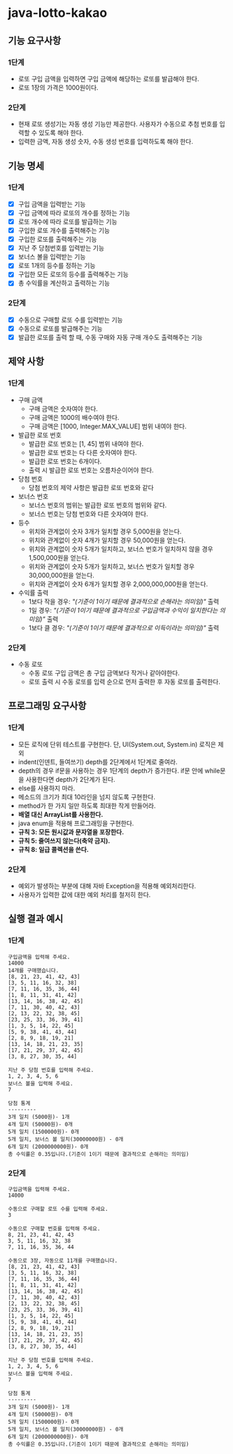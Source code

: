 # java-lotto-kakao

## 기능 요구사항

### 1단계
- 로또 구입 금액을 입력하면 구입 금액에 해당하는 로또를 발급해야 한다.
- 로또 1장의 가격은 1000원이다.

### 2단계
- 현재 로또 생성기는 자동 생성 기능만 제공한다. 사용자가 수동으로 추첨 번호를 입력할 수 있도록 해야 한다.
- 입력한 금액, 자동 생성 숫자, 수동 생성 번호를 입력하도록 해야 한다.

## 기능 명세

### 1단계
- [x] 구입 금액을 입력받는 기능
- [x] 구입 금액에 따라 로또의 개수를 정하는 기능
- [x] 로또 개수에 따라 로또를 발급하는 기능
- [x] 구입한 로또 개수를 출력해주는 기능
- [x] 구입한 로또를 출력해주는 기능
- [x] 지난 주 당첨번호를 입력받는 기능
- [x] 보너스 볼을 입력받는 기능
- [x] 로또 1개의 등수를 정하는 기능
- [x] 구입한 모든 로또의 등수를 출력해주는 기능
- [x] 총 수익률을 계산하고 출력하는 기능

### 2단계
- [x] 수동으로 구매할 로또 수를 입력받는 기능
- [x] 수동으로 로또를 발급해주는 기능
- [x] 발급한 로또를 출력 할 때, 수동 구매와 자동 구매 개수도 출력해주는 기능

## 제약 사항

### 1단계
- 구매 금액
    - 구매 금액은 숫자여야 한다.
    - 구매 금액은 1000의 배수여야 한다.
    - 구매 금액은 [1000, Integer.MAX_VALUE] 범위 내여야 한다.
- 발급한 로또 번호
    - 발급한 로또 번호는 [1, 45] 범위 내여야 한다.
    - 발급한 로또 번호는 다 다른 숫자여야 한다.
    - 발급한 로또 번호는 6개이다.
    - 출력 시 발급한 로또 번호는 오름차순이어야 한다.
- 당첨 번호
    - 당첨 번호의 제약 사항은 발급한 로또 번호와 같다
- 보너스 번호
    - 보너스 번호의 범위는 발급한 로또 번호의 범위와 같다.
    - 보너스 번호는 당첨 번호와 다른 숫자여야 한다.
- 등수
    - 위치와 관계없이 숫자 3개가 일치할 경우 5,000원을 얻는다.
    - 위치와 관계없이 숫자 4개가 일치할 경우 50,000원을 얻는다.
    - 위치와 관계없이 숫자 5개가 일치하고, 보너스 번호가 일치하지 않을 경우 1,500,000원을 얻는다.
    - 위치와 관계없이 숫자 5개가 일치하고, 보너스 번호가 일치할 경우 30,000,000원을 얻는다.
    - 위치와 관계없이 숫자 6개가 일치할 경우 2,000,000,000원을 얻는다.
- 수익률 출력
    - 1보다 작을 경우: _"(기준이 1이기 때문에 결과적으로 손해라는 의미임)"_ 출력
    - 1일 경우: _"(기준이 1이기 때문에 결과적으로 구입금액과 수익이 일치한다는 의미임)"_ 출력
    - 1보다 클 경우: _"(기준이 1이기 때문에 결과적으로 이득이라는 의미임)"_ 출력

### 2단계
- 수동 로또
  - 수동 로또 구입 금액은 총 구입 금액보다 작거나 같아야한다.
  - 로또 출력 시 수동 로또를 입력 순으로 먼저 출력한 후 자동 로또를 출력한다.

## 프로그래밍 요구사항

### 1단계
- 모든 로직에 단위 테스트를 구현한다. 단, UI(System.out, System.in) 로직은 제외
- indent(인덴트, 들여쓰기) depth를 2단계에서 1단계로 줄여라.
- depth의 경우 if문을 사용하는 경우 1단계의 depth가 증가한다. if문 안에 while문을 사용한다면 depth가 2단계가 된다.
- else를 사용하지 마라.
- 메소드의 크기가 최대 10라인을 넘지 않도록 구현한다.
- method가 한 가지 일만 하도록 최대한 작게 만들어라.
- **배열 대신 ArrayList를 사용한다.**
- java enum을 적용해 프로그래밍을 구현한다.
- **규칙 3: 모든 원시값과 문자열을 포장한다.**
- **규칙 5: 줄여쓰지 않는다(축약 금지).**
- **규칙 8: 일급 콜렉션을 쓴다.**

### 2단계
- 예외가 발생하는 부분에 대해 자바 Exception을 적용해 예외처리한다.
- 사용자가 입력한 값에 대한 예외 처리를 철저히 한다.

## 실행 결과 예시

### 1단계
```
구입금액을 입력해 주세요.
14000
14개를 구매했습니다.
[8, 21, 23, 41, 42, 43]
[3, 5, 11, 16, 32, 38]
[7, 11, 16, 35, 36, 44]
[1, 8, 11, 31, 41, 42]
[13, 14, 16, 38, 42, 45]
[7, 11, 30, 40, 42, 43]
[2, 13, 22, 32, 38, 45]
[23, 25, 33, 36, 39, 41]
[1, 3, 5, 14, 22, 45]
[5, 9, 38, 41, 43, 44]
[2, 8, 9, 18, 19, 21]
[13, 14, 18, 21, 23, 35]
[17, 21, 29, 37, 42, 45]
[3, 8, 27, 30, 35, 44]

지난 주 당첨 번호를 입력해 주세요.
1, 2, 3, 4, 5, 6
보너스 볼을 입력해 주세요.
7

당첨 통계
---------
3개 일치 (5000원)- 1개
4개 일치 (50000원)- 0개
5개 일치 (1500000원)- 0개
5개 일치, 보너스 볼 일치(30000000원) - 0개
6개 일치 (2000000000원)- 0개
총 수익률은 0.35입니다.(기준이 1이기 때문에 결과적으로 손해라는 의미임)

```

### 2단계
```
구입금액을 입력해 주세요.
14000

수동으로 구매할 로또 수를 입력해 주세요.
3

수동으로 구매할 번호를 입력해 주세요.
8, 21, 23, 41, 42, 43
3, 5, 11, 16, 32, 38
7, 11, 16, 35, 36, 44

수동으로 3장, 자동으로 11개를 구매했습니다.
[8, 21, 23, 41, 42, 43]
[3, 5, 11, 16, 32, 38]
[7, 11, 16, 35, 36, 44]
[1, 8, 11, 31, 41, 42]
[13, 14, 16, 38, 42, 45]
[7, 11, 30, 40, 42, 43]
[2, 13, 22, 32, 38, 45]
[23, 25, 33, 36, 39, 41]
[1, 3, 5, 14, 22, 45]
[5, 9, 38, 41, 43, 44]
[2, 8, 9, 18, 19, 21]
[13, 14, 18, 21, 23, 35]
[17, 21, 29, 37, 42, 45]
[3, 8, 27, 30, 35, 44]

지난 주 당첨 번호를 입력해 주세요.
1, 2, 3, 4, 5, 6
보너스 볼을 입력해 주세요.
7

당첨 통계
---------
3개 일치 (5000원)- 1개
4개 일치 (50000원)- 0개
5개 일치 (1500000원)- 0개
5개 일치, 보너스 볼 일치(30000000원) - 0개
6개 일치 (2000000000원)- 0개
총 수익률은 0.35입니다.(기준이 1이기 때문에 결과적으로 손해라는 의미임)
```
